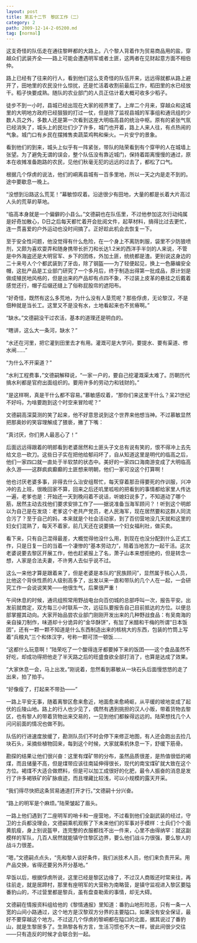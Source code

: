 ```yaml
---
layout: post
title: 第五十二节　黎区工作（二）
category: 2
path: 2009-12-14-2-05200.md
tag: [normal]
---
```


这支奇怪的队伍走在通往黎畔都的大路上。八个黎人背着作为贸易商品用的盐，穿越众们武装齐全――路上可能会遭遇明军或者土匪，这两者在见财起意方面不相伯仲。

路上已经有了往来的行人，看到他们这么支奇怪的队伍开来，远远得就都从路上避开了，田地里的农民没什么惊扰，还是忙活着收割前最后工作，稻田里的水已经放干。稻子快要成熟。随队的农业部门的人员正估计着大概可收多少稻子。

徒步不到一小时，县城已经出现在大家的视界里了。上岸二个月来，穿越众和这城里的大明地方政府已经狠狠的打过一仗，但是除了监视县城的军事组和通讯组的少数人员之外，多数人还是第一次看到这座大明临高县的统治中枢。原有的紧张气氛已经消失了，城头上的民壮们少了许多，城门也开着，路上人来人往，有点热闹的气象。城门口有乡民在摆摊售卖蔬菜鸡鸭和柴火。一片安宁的景象。

看到他们的到来，城头上似乎有一阵紧张，带队的陆荣看到有个穿甲的人在城墙上张望。为了避免无谓的误会，整个队伍没有靠近城门，保持着距离慢慢的通过，原本在收摊准备跑路的农民，见他们秋毫无犯的远远的过去了，都松了口气。

根据几个俘虏的说法，他们的峒离县城有一百多里地，所以一天之内是走不到的。途中要歇息一晚上。

“没想到沿路这么荒芜！”幕敏惊叹着。沿途很少有田地，大量的都是长着大片高过人头的荒草的草地。

“临高本身就是一个偏僻的小县么。”文德嗣也在队伍里，不过他参加这次行动纯属是好奇加散心，D日之后每天都忙着开会批阅文件，起草材料，搞得比过去更忙，连一贯喜爱的户外运动也没时间搞了。正好趁此机会去恢复一下。

至于安全性问题，他没觉得有什么危险，在一个身上不离防刺服，袋里不少防狼喷剂，又颇为喜欢耍弄和随身携带长折刀和长达1.2米的西洋手半剑的人来说，不管是中外海盗还是大明官军、乡下的团练，外加土匪，统统都是渣。更别说这身边的二十来号人个个都武装到了牙齿，除了钢盔――为了轻便起见，换上一色藤编安全帽，这批产品是工业部门研究了一个多月后，终于制造出得第一批成品，原计划是做成殖民地风格的，但是出来的产品却有点四不象，不过装上皮革的悬挂之后戴着感觉还行，帽子后缀还缝上了俗称屁股帘的遮阳布。

“好奇怪，既然有这么多荒地，为什么没有人垦荒呢？那些俘虏，无论黎汉，不是佃种就是当长工。这里又不是没有水，土地看起来也不贫瘠啊。”

“缺水。”文德嗣没干过农活，基本的道理还是明白的。

“瞎讲，这么大一条河，缺水？”

“水还在河里，把它灌到田里去才有用。灌溉可是大学问，要提水、要有渠道、修水闸……”

“为什么不开渠道？”

“水利工程费事，”文德嗣解释说，“一家一户的，要自己挖灌溉渠太难了。历朝历代搞水利都是官府出面组织的。要用许多的劳动力和钱财的。”

“是这样啊，真是干什么都不容易。”慕敏感叹着，“那你们来这里干什么？呆21世纪不好吗，为啥要跑到这个时空来冒险呢？”

文德嗣高深莫测的笑了起来，他不好意思说到这个世界来他想当神。不过慕敏显然把那奥妙的笑容理解成了猥亵，撇了下嘴：

“真讨厌，你们男人最恶心了！”

后面远远得跟着的明郎看到老婆居然和土匪头子文总有说有笑的，恨不得冲上去先给文总一砍刀。这些日子实在把他给郁闷坏了，自从知道这里是明代的临高之后，他们一家四口就一直处于半软禁的状态中。美好的一家四口海南游变成了大明临高永久游――这群疯疯癫癫的土匪想来明朝，他们一家可没这个打算啊！

他也讨厌老婆多事，非得去什么治安组帮忙，每天穿着那丑得要死的作训服，兴冲冲的去上班，很晚回家不算，回来之后还叽里呱啦的把看到的事情都给家里人传达一遍，老爹也是：开始还一天到晚闷着不说话，听媳妇说多了，不知道动了哪个筋，居然主动去找他们要求安排工作了――据说准备当海军顾问？！听到这个明郎以为自己是在发烧：老爹这个老共产党员，老人民海军，现在居然要和这群人同流合污了？至于自己的妈，本来就是个社会活动家，到了百仞营地没几天就和这里的妇女们混熟了，每天不着家，前几天还在说要搞一个妇女福利社，做买卖。

看下来，只有自己混得最差，大概觉得他没什么用，到现在也没分配到什么正式工作，只是日复一日的当着一个凄惨的“基本劳动力”，陪着当地苦力一起干活。这次老婆说要去黎区开展工作，他也赶紧报上了名，萧子山本来想拒绝的，但是转念一想，人家是合法夫妻，不许男人去似乎说不过。

这么一来他才算是跟着来了，但是老婆是本队的“民族顾问”，显然属于核心人员，比他这个背伕性质的人级别高多了，出发以来一直和带队的几个人在一起，一会研究工作一会说说笑笑――他很生气，后果很严重！

午间休息的时候，通讯组照常用野战电台向百仞城的总部呼叫一次，报告平安。出发前就商定，双方每三小时联系一次，远征队要报告自己目前抵达的方位。以便总部掌握其动向。大家开始品尝农业部门刚刚开发出来的几种野战食品：有吴南海的亲自操刀制作，味道却十分诡异的“金华酥饼”，有加了米醋和干梅的所谓“日本饭团”，还有一颗一颗不知道是什么东西制造出来的核桃大的东西，包装的竹筒上写着“兵粮丸”三个和体汉字，号称一颗可顶一顿饭……

“这都什么玩意啊！”陆荣吃了一个酸得连牙都要掉下来的饭团――这个食品虽然不好吃，却成功得把他走了半天路之后的旺盛食欲全部打消了，也算是达成了效果。

“大家休息一会，马上出发。”刚说着，忽然看到慕敏从一块石头后面慢悠悠的走了出来，拍了拍手。

“好像瘦了，打起来不带劲――”

一路上平安无事，随着离黎区愈来愈近，地面愈来愈崎岖，从平缓的坡地变成了起伏的丘陵山地。路上的行人也少见了，偶然有遇到挑担的汉人小贩，带着货物去黎区，也有黎人的带着货物出来交易的，一见到他们都躲得远远的。陆荣想找几个人问问前面的情况也做不到。

队伍的行进速度放缓了，勘测队员们不时会停下来修正地图，有人还会跑出去捡几块石头，采摘些植物回来，每到这个时候，大家就乘机休息一下，舒缓下筋骨。

勘探的结果让他们很兴奋：这里有煤矿带的分布，虽然品质很差，是热值很低的褐煤，而且储量不高，但是煤带应该往南延伸得很长，现代的南宝煤矿就大致在这个方位。褐煤不大适合做燃料，但是可以加工成很好的化肥，最令人振奋的消息是发行了许多褐铁矿的矿脉痕迹，而且埋藏比较浅，可以小规模的露天开采。

“我们得尽快把这条贸易通道打开才行。”文德嗣十分兴奋。

“路上的明军是个麻烦。”陆荣皱起了眉头。

一路上他们遇到了二座明军的哨卡和一座营地，不过看到他们全副武装的经过，守卫的士兵都没理会，文德嗣乘机观察了下未来他们的军事对手模样：士兵们个个面黄肌瘦，身上别说盔甲，连完整的衣服都找不出一件来，心里不由得纳罕：就这副模样的军队，几百人居然就能镇守住黎区边界，要么他们战斗力很强，要么黎人的战斗力很差。

“嗯，”文德嗣点点头，“先和黎人谈好条件，我们派技术人员，他们来负责开采。用产品交换，省得还要另外开分基地。”

早饭以后，根据俘虏所说，这里已经是黎区边缘了，不过汉人商贩还时常来往，再往前走，就是居蹄村，那里有座明军的大营称为南略营，是镇守监视进入黎区要隘番豹山的，不过营里都是黎兵，虽有盘查勒索的事情，却无大碍。

文德嗣在情报资料组给他的《黎情通报》里知道：番豹山地形险恶，只有一条一人宽的山间小路通过，这个地方是汉黎双方分界的主要隘口。如果没有安全保证，最好不要穿越这个地方。不过这几个俘虏的黎峒都在隘口的北面，据其说过了番豹山，就是生黎居多了。生熟黎各有方言，生活习惯也不大一样，彼此间很少交往――只有造反的时候才会联合到一起。
